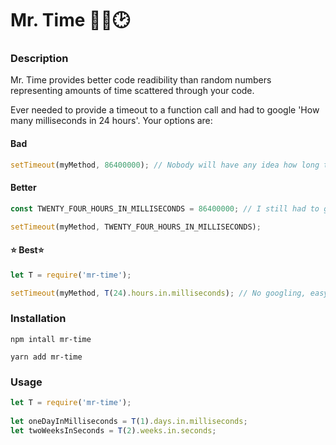 # Mr. Time 👨🏻🕑

### Description
Mr. Time provides better code readibility than random numbers representing amounts of time scattered through your code.

Ever needed to provide a timeout to a function call and had to google 'How many milliseconds in 24 hours'. Your options are:

#### Bad

```javascript
setTimeout(myMethod, 86400000); // Nobody will have any idea how long this is
```

#### Better

```javascript
const TWENTY_FOUR_HOURS_IN_MILLISECONDS = 86400000; // I still had to google to get this number first...

setTimeout(myMethod, TWENTY_FOUR_HOURS_IN_MILLISECONDS);
```

#### ⭐ Best⭐

```javascript
let T = require('mr-time');

setTimeout(myMethod, T(24).hours.in.milliseconds); // No googling, easy to read, everyones happy
```

### Installation
`npm intall mr-time`
  
`yarn add mr-time`
  
### Usage
```javascript
let T = require('mr-time');
  
let oneDayInMilliseconds = T(1).days.in.milliseconds;
let twoWeeksInSeconds = T(2).weeks.in.seconds;
```
